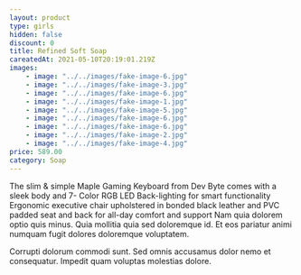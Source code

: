 ```yaml
---
layout: product
type: girls
hidden: false
discount: 0
title: Refined Soft Soap
careatedAt: 2021-05-10T20:19:01.219Z
images:
    - image: "../../images/fake-image-6.jpg"
    - image: "../../images/fake-image-3.jpg"
    - image: "../../images/fake-image-6.jpg"
    - image: "../../images/fake-image-1.jpg"
    - image: "../../images/fake-image-5.jpg"
    - image: "../../images/fake-image-6.jpg"
    - image: "../../images/fake-image-6.jpg"
    - image: "../../images/fake-image-2.jpg"
    - image: "../../images/fake-image-4.jpg"
price: 589.00
category: Soap
---
```

The slim & simple Maple Gaming Keyboard from Dev Byte comes with a sleek body and 7- Color RGB LED Back-lighting for smart functionality
Ergonomic executive chair upholstered in bonded black leather and PVC padded seat and back for all-day comfort and support
Nam quia dolorem optio quis minus. Quia mollitia quia sed doloremque id. Et eos pariatur animi numquam fugit dolores doloremque voluptatem.
 Corrupti dolorum commodi sunt. Sed omnis accusamus dolor nemo et consequatur. Impedit quam voluptas molestias dolore.
